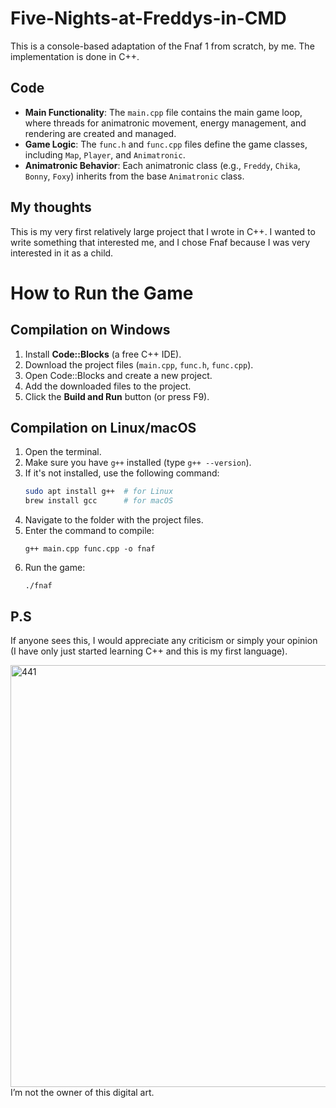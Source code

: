 # Five-Nights-at-Freddys-in-CMD

This is a console-based adaptation of the Fnaf 1 from scratch, by me. The implementation is done in C++.

## Code 
- **Main Functionality**: The `main.cpp` file contains the main game loop, where threads for animatronic movement, energy management, and rendering are created and managed.
- **Game Logic**: The `func.h` and `func.cpp` files define the game classes, including `Map`, `Player`, and `Animatronic`.
- **Animatronic Behavior**: Each animatronic class (e.g., `Freddy`, `Chika`, `Bonny`, `Foxy`) inherits from the base `Animatronic` class.

## My thoughts
This is my very first relatively large project that I wrote in C++. I wanted to write something that interested me, and I chose Fnaf because I was very interested in it as a child. 

# How to Run the Game

## Compilation on Windows

1. Install **Code::Blocks** (a free C++ IDE).
2. Download the project files (`main.cpp`, `func.h`, `func.cpp`).
3. Open Code::Blocks and create a new project.
4. Add the downloaded files to the project.
5. Click the **Build and Run** button (or press F9).

## Compilation on Linux/macOS

1. Open the terminal.
2. Make sure you have `g++` installed (type `g++ --version`).
3. If it's not installed, use the following command:
   ```bash
   sudo apt install g++  # for Linux
   brew install gcc      # for macOS

   
4. Navigate to the folder with the project files.
5. Enter the command to compile:
    ```
   g++ main.cpp func.cpp -o fnaf
   
   ```
6. Run the game:
    ```
   ./fnaf
   
   ```


## P.S
If anyone sees this, I would appreciate any criticism or simply your opinion (I have only just started learning C++ and this is my first language).

<img width="1200" height="675" alt="441" src="https://github.com/user-attachments/assets/66b102cf-309a-4678-a457-814bdb401adb" />
I’m not the owner of this digital art.
